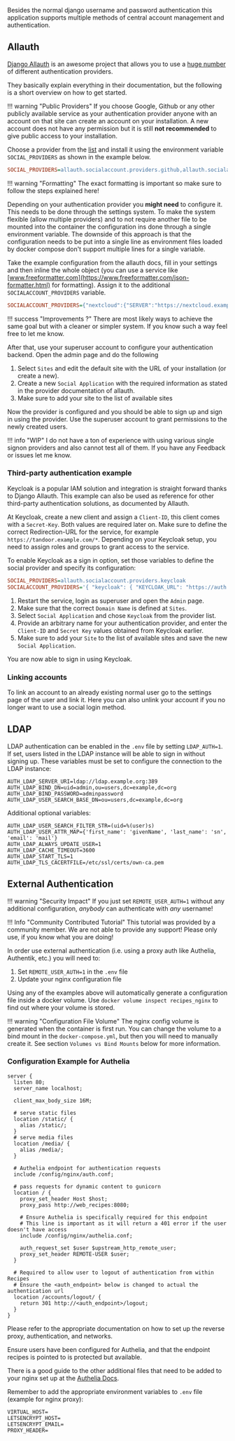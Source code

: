 Besides the normal django username and password authentication this application supports multiple 
methods of central account management and authentication.

## Allauth
[Django Allauth](https://django-allauth.readthedocs.io/en/latest/index.html) is an awesome project that 
allows you to use a [huge number](https://django-allauth.readthedocs.io/en/latest/providers.html) of different
authentication providers.

They basically explain everything in their documentation, but the following is a short overview on how to get started.

!!! warning "Public Providers"
    If you choose Google, Github or any other publicly available service as your authentication provider anyone
    with an account on that site can create an account on your installation.
    A new account does not have any permission but it is still **not recommended** to give public access to 
    your installation. 

Choose a provider from the [list](https://django-allauth.readthedocs.io/en/latest/providers.html) and install it using the environment variable `SOCIAL_PROVIDERS` as shown
in the example below.

```ini
SOCIAL_PROVIDERS=allauth.socialaccount.providers.github,allauth.socialaccount.providers.nextcloud
```

!!! warning "Formatting"
    The exact formatting is important so make sure to follow the steps explained here!

Depending on your authentication provider you **might need** to configure it. 
This needs to be done through the settings system. To make the system flexible (allow multiple providers) and to 
not require another file to be mounted into the container the configuration ins done through a single
environment variable. The downside of this approach is that the configuration needs to be put into a single line
as environment files loaded by docker compose don't support multiple lines for a single variable.

Take the example configuration from the allauth docs, fill in your settings and then inline the whole object 
(you can use a service like [www.freeformatter.com](https://www.freeformatter.com/json-formatter.html) for formatting).
Assign it to the additional `SOCIALACCOUNT_PROVIDERS` variable.

```ini
SOCIALACCOUNT_PROVIDERS={"nextcloud":{"SERVER":"https://nextcloud.example.org"}}
```

!!! success "Improvements ?"
    There are most likely ways to achieve the same goal but with a cleaner or simpler system.
    If you know such a way feel free to let me know.

After that, use your superuser account to configure your authentication backend.
Open the admin page and do the following

1. Select `Sites` and edit the default site with the URL of your installation (or create a new).
2. Create a new `Social Application` with the required information as stated in the provider documentation of allauth.
3. Make sure to add your site to the list of available sites

Now the provider is configured and you should be able to sign up and sign in using the provider.
Use the superuser account to grant permissions to the newly created users.

!!! info "WIP"
    I do not have a ton of experience with using various single signon providers and also cannot test all of them.
    If you have any Feedback or issues let me know.

### Third-party authentication example
Keycloak is a popular IAM solution and integration is straight forward thanks to Django Allauth. This example can also be used as reference for other third-party authentication solutions, as documented by Allauth.

At Keycloak, create a new client and assign a `Client-ID`, this client comes with a `Secret-Key`. Both values are required later on. Make sure to define the correct Redirection-URL for the service, for example `https://tandoor.example.com/*`. Depending on your Keycloak setup, you need to assign roles and groups to grant access to the service.

To enable Keycloak as a sign in option, set those variables to define the social provider and specify its configuration:
```ini
SOCIAL_PROVIDERS=allauth.socialaccount.providers.keycloak
SOCIALACCOUNT_PROVIDERS='{ "keycloak": { "KEYCLOAK_URL": "https://auth.example.com/", "KEYCLOAK_REALM": "master" } }'
```

1. Restart the service, login as superuser and open the `Admin` page.
2. Make sure that the correct `Domain Name` is defined at `Sites`.
3. Select `Social Application` and chose `Keycloak` from the provider list.
4. Provide an arbitrary name for your authentication provider, and enter the `Client-ID` and `Secret Key` values obtained from Keycloak earlier.
5. Make sure to add your `Site` to the list of available sites and save the new `Social Application`.

You are now able to sign in using Keycloak.

### Linking accounts
To link an account to an already existing normal user go to the settings page of the user and link it. 
Here you can also unlink your account if you no longer want to use a social login method.

## LDAP

LDAP authentication can be enabled in the `.env` file by setting `LDAP_AUTH=1`.
If set, users listed in the LDAP instance will be able to sign in without signing up.
These variables must be set to configure the connection to the LDAP instance:
```
AUTH_LDAP_SERVER_URI=ldap://ldap.example.org:389
AUTH_LDAP_BIND_DN=uid=admin,ou=users,dc=example,dc=org
AUTH_LDAP_BIND_PASSWORD=adminpassword
AUTH_LDAP_USER_SEARCH_BASE_DN=ou=users,dc=example,dc=org
```
Additional optional variables:
```
AUTH_LDAP_USER_SEARCH_FILTER_STR=(uid=%(user)s)
AUTH_LDAP_USER_ATTR_MAP={'first_name': 'givenName', 'last_name': 'sn', 'email': 'mail'}
AUTH_LDAP_ALWAYS_UPDATE_USER=1
AUTH_LDAP_CACHE_TIMEOUT=3600
AUTH_LDAP_START_TLS=1
AUTH_LDAP_TLS_CACERTFILE=/etc/ssl/certs/own-ca.pem
```

## External Authentication

!!! warning "Security Impact"
    If you just set `REMOTE_USER_AUTH=1` without any additional configuration, _anybody_ can authenticate with _any_ username!

!!! Info "Community Contributed Tutorial"
    This tutorial was provided by a community member. We are not able to provide any support! Please only use, if you know what you are doing! 

In order use external authentication (i.e. using a proxy auth like Authelia, Authentik, etc.) you will need to:

1. Set `REMOTE_USER_AUTH=1` in the `.env` file
2. Update your nginx configuration file

Using any of the examples above will automatically generate a configuration file inside a docker volume.
Use `docker volume inspect recipes_nginx` to find out where your volume is stored.

!!! warning "Configuration File Volume"
    The nginx config volume is generated when the container is first run. You can change the volume to a bind mount in the
    `docker-compose.yml`, but then you will need to manually create it. See section `Volumes vs Bind Mounts` below
    for more information.

### Configuration Example for Authelia

```
server {
  listen 80;
  server_name localhost;

  client_max_body_size 16M;

  # serve static files
  location /static/ {
    alias /static/;
  }
  # serve media files
  location /media/ {
    alias /media/;
  }

  # Authelia endpoint for authentication requests
  include /config/nginx/auth.conf;

  # pass requests for dynamic content to gunicorn
  location / {
    proxy_set_header Host $host;
    proxy_pass http://web_recipes:8080;

    # Ensure Authelia is specifically required for this endpoint
    # This line is important as it will return a 401 error if the user doesn't have access
    include /config/nginx/authelia.conf;

    auth_request_set $user $upstream_http_remote_user;
    proxy_set_header REMOTE-USER $user;
  }

  # Required to allow user to logout of authentication from within Recipes
  # Ensure the <auth_endpoint> below is changed to actual the authentication url
  location /accounts/logout/ {
    return 301 http://<auth_endpoint>/logout;
  }
}
```

Please refer to the appropriate documentation on how to set up the reverse proxy, authentication, and networks.

Ensure users have been configured for Authelia, and that the endpoint recipes is pointed to is protected but
available.

There is a good guide to the other additional files that need to be added to your nginx set up at
the [Authelia Docs](https://docs.authelia.com/deployment/supported-proxies/nginx.html).

Remember to add the appropriate environment variables to `.env` file (example for nginx proxy):

```
VIRTUAL_HOST=
LETSENCRYPT_HOST=
LETSENCRYPT_EMAIL=
PROXY_HEADER=
```
